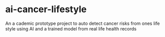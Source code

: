 # ai-cancer-lifestyle
An a cademic prototype project to auto detect cancer risks from ones life style using AI and a trained model from real life health records
